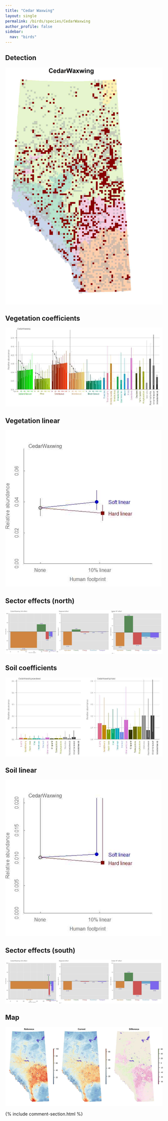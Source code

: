 ```yaml
---
title: "Cedar Waxwing"
layout: single
permalink: /birds/species/CedarWaxwing
author_profile: false
sidebar:
  nav: "birds"
---
```


<h2>Detection</h2>

![](/assets/images/birds/CedarWaxwing/det.jpg)

<h2>Vegetation coefficients</h2>

![](/assets/images/birds/CedarWaxwing/veghf.jpg)

<h2>Vegetation linear</h2>

![](/assets/images/birds/CedarWaxwing/lin-north.jpg)

<h2>Sector effects (north)</h2>

![](/assets/images/birds/CedarWaxwing/sector-north.jpg)

<h2>Soil coefficients</h2>

![](/assets/images/birds/CedarWaxwing/soilhf.jpg)

<h2>Soil linear</h2>

![](/assets/images/birds/CedarWaxwing/lin-south.jpg)

<h2>Sector effects (south)</h2>

![](/assets/images/birds/CedarWaxwing/sector-south.jpg)

<h2>Map</h2>

![](/assets/images/birds/CedarWaxwing/map.jpg)

{% include comment-section.html %}
